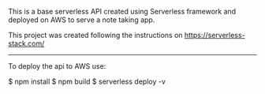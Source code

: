 
This is a base serverless API created using Serverless framework and deployed on AWS to serve a note taking app.

This project was created following the instructions on https://serverless-stack.com/

---
To deploy the api to AWS use:

$ npm install
$ npm build
$ serverless deploy -v

